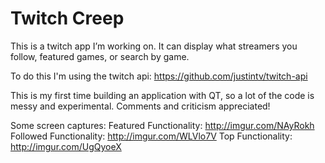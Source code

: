 # Twitch Creep
This is a twitch app I’m working on.  It can display what streamers you follow, featured games, or search by game.

To do this I'm using the twitch api: https://github.com/justintv/twitch-api

This is my first time building an application with QT, so a lot of the code is messy and experimental.  Comments and criticism appreciated!

Some screen captures:
Featured Functionality: http://imgur.com/NAyRokh
Followed Functionality: http://imgur.com/WLVlo7V
Top Functionality: http://imgur.com/UgQyoeX
